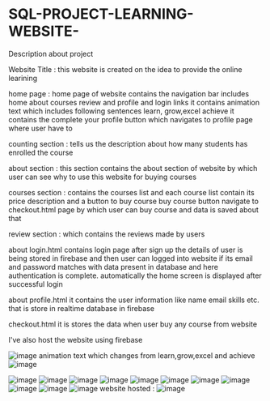 # SQL-PROJECT-LEARNING-WEBSITE-

Description about project 

Website Title : 
this website is created on the idea to provide the online learining

home page :
home page of website contains the navigation bar includes home about courses review and profile and login links
it contains animation text which includes following sentences learn, grow,excel achieve
it contains the complete your profile button which navigates to profile page where user have to 

counting section :
tells us the description about how many students has enrolled the course

about section :
this section contains the about section of website by which user can see why to use this website for buying courses

courses section :
contains the courses list and each course list contain its price description and a button to buy course
buy course button navigate to checkout.html page by which user can buy course and data is saved about that 

review section :
which contains the reviews made by users 

about login.html
contains login page after sign up the details of user is being stored in firebase and then user can logged into website if
its email and password matches with data present in database and here authentication is complete. automatically the home screen is displayed after successful login

about profile.html
it contains the user information like name email skills etc. that is store in realtime database in firebase

checkout.html
it is stores the data when user buy any course from website 

I've also host the website using firebase

![image](https://user-images.githubusercontent.com/93991127/177533143-f3d8eda9-c3b1-4809-967b-4d852f7c19f5.png)
animation text which changes from learn,grow,excel and achieve
![image](https://user-images.githubusercontent.com/93991127/177536772-2cb096e8-4d6b-4309-9fd4-057ec87b8387.png)


![image](https://user-images.githubusercontent.com/93991127/177533246-2fde6b83-0603-45bf-91fd-be4976598e6e.png)
![image](https://user-images.githubusercontent.com/93991127/177533374-faa9a531-8ca2-4093-b62f-f64fcba401a0.png)
![image](https://user-images.githubusercontent.com/93991127/177533488-565e6574-ad30-4eb8-b5a8-50e2908b3c9c.png)
![image](https://user-images.githubusercontent.com/93991127/177533755-c4adeec6-8838-495c-a3e6-75a09dd3590f.png)
![image](https://user-images.githubusercontent.com/93991127/177533903-1047ee91-7e8c-4d48-b366-9092bdd3be16.png)
![image](https://user-images.githubusercontent.com/93991127/177534000-596d16e9-0550-4a24-8e85-1a22e4460781.png)
![image](https://user-images.githubusercontent.com/93991127/177534162-3bb0dfe2-2c2f-46ee-89c2-dc23a9a3d532.png)
![image](https://user-images.githubusercontent.com/93991127/177534466-080609e1-568b-45da-aa2a-ede053d13f40.png)
![image](https://user-images.githubusercontent.com/93991127/177534799-ca9e233e-2b81-4f1e-b1af-c63ba9fb22e3.png)
![image](https://user-images.githubusercontent.com/93991127/177535093-a6cf3493-ee1e-4474-afcb-095b41df1d9e.png)
![image](https://user-images.githubusercontent.com/93991127/177535202-6660825f-2bd3-4798-9ce5-c2df1e814c97.png)
website hosted :
![image](https://user-images.githubusercontent.com/93991127/177537213-dc7f5621-8043-4540-8039-7c6349b50ca9.png)

